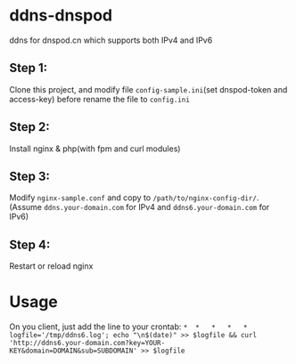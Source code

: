 # ddns-dnspod
ddns for dnspod.cn which supports both IPv4 and IPv6

## Step 1: 
Clone this project, and modify file `config-sample.ini`(set dnspod-token and access-key) before rename the file to `config.ini`

## Step 2:
Install nginx & php(with fpm and curl modules)

## Step 3:
Modify `nginx-sample.conf` and copy to `/path/to/nginx-config-dir/`. (Assume `ddns.your-domain.com` for IPv4 and `ddns6.your-domain.com` for IPv6)

## Step 4:
Restart or reload nginx

# Usage
On you client, just add the line to your crontab: 
`*	*	*	*	*	logfile='/tmp/ddns6.log'; echo "\n$(date)" >> $logfile && curl 'http://ddns6.your-domain.com?key=YOUR-KEY&domain=DOMAIN&sub=SUBDOMAIN' >> $logfile`
